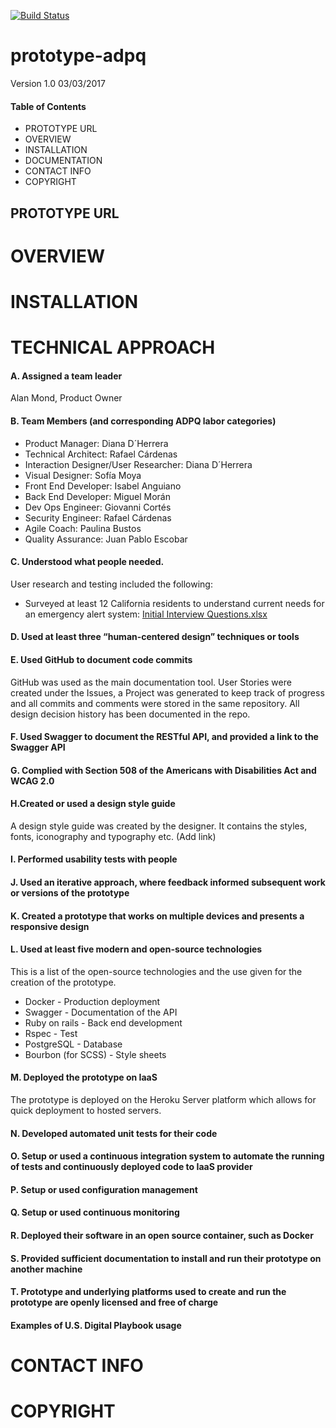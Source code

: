 [![Build Status](https://travis-ci.org/shapeable/prototype-web.svg?branch=master)](https://travis-ci.org/shapeable/prototype-web)

# prototype-adpq
Version 1.0 03/03/2017

#### Table of Contents
- PROTOTYPE URL
- OVERVIEW
- INSTALLATION
- DOCUMENTATION
- CONTACT INFO
- COPYRIGHT

## PROTOTYPE URL

# OVERVIEW

# INSTALLATION

# TECHNICAL APPROACH

#### A. Assigned a team leader
Alan Mond, Product Owner

#### B. Team Members (and corresponding ADPQ labor categories)
+ Product Manager: Diana D´Herrera
+ Technical Architect: Rafael Cárdenas
+ Interaction Designer/User Researcher: Diana D´Herrera
+ Visual Designer: Sofía Moya
+ Front End Developer: Isabel Anguiano 
+ Back End Developer: Miguel Morán
+ Dev Ops Engineer: Giovanni Cortés
+ Security Engineer: Rafael Cárdenas
+ Agile Coach: Paulina Bustos
+ Quality Assurance: Juan Pablo Escobar

#### C. Understood what people needed.

User research and testing included the following:
- Surveyed at least 12 California residents to understand current needs for an emergency alert system: [Initial Interview Questions.xlsx](https://github.com/shapeable/prototype-web/blob/technical_approach/supporting-documents/Initial%20iterview%20questions.xlsx)


#### D. Used at least three “human-centered design” techniques or tools

#### E. Used GitHub to document code commits

GitHub was used as the main documentation tool.  User Stories were created under the Issues, a Project was generated to keep track of progress and all commits and comments were stored in the same repository.  All design decision history has been documented in the repo.

#### F. Used Swagger to document the RESTful API, and provided a link to the Swagger API

#### G. Complied with Section 508 of the Americans with Disabilities Act and WCAG 2.0

#### H.Created or used a design style guide

A design style guide was created by the designer. It contains the styles, fonts, iconography and typography etc. (Add link)

#### I. Performed usability tests with people

#### J. Used an iterative approach, where feedback informed subsequent work or versions of the prototype

#### K. Created a prototype that works on multiple devices and presents a responsive design

#### L. Used at least five modern and open-source technologies

This is a list of the open-source technologies and the use given for the creation of the prototype.
+ Docker - Production deployment
+ Swagger - Documentation of the API
+ Ruby on rails - Back end development
+ Rspec - Test
+ PostgreSQL - Database
+ Bourbon (for SCSS) - Style sheets


#### M. Deployed the prototype on IaaS

The prototype is deployed on the Heroku Server platform which allows for quick deployment to hosted servers.

#### N. Developed automated unit tests for their code

#### O. Setup or used a continuous integration system to automate the running of tests and continuously deployed code to IaaS provider

#### P. Setup or used configuration management

#### Q. Setup or used continuous monitoring

#### R. Deployed their software in an open source container, such as Docker

#### S. Provided sufficient documentation to install and run their prototype on another machine

#### T. Prototype and underlying platforms used to create and run the prototype are openly licensed and free of charge

#### Examples of U.S. Digital Playbook usage

# CONTACT INFO

# COPYRIGHT

